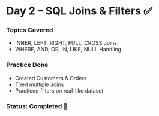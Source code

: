 # Day 2 – SQL Joins & Filters ✅

### Topics Covered
- INNER, LEFT, RIGHT, FULL, CROSS Joins
- WHERE, AND, OR, IN, LIKE, NULL Handling

### Practice Done
- Created Customers & Orders
- Tried multiple Joins
- Practiced filters on real-like dataset

### Status: Completed 🎉
